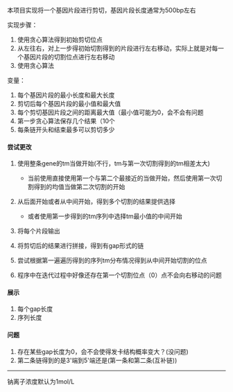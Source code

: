 本项目实现将一个基因片段进行剪切，基因片段长度通常为500bp左右

实现步骤：
1. 使用贪心算法得到初始剪切位点
2. 从左往右，对上一步得初始切割得到的片段进行左右移动，实际上就是对每一个基因片段的切割位点进行左右移动
3. 使用贪心算法

变量：
1. 每个基因片段的最小长度和最大长度
2. 剪切后每个基因片段的最小值和最大值
3. 每个剪切基因片段之间的距离最大值（最小值可能为0，会不会有问题
4. 第一步贪心算法保存几个结果（10个
5. 每条链开头和结束最多可以剪切多少


#### 尝试更改
1. 使用整条gene的tm当做开始(不行，tm与第一次切割得到的tm相差太大)
    * 当前使用直接使用第一个与第二个最接近的当做开始，然后使用第一次切割得到的均值当做第二次切割的开始
2. 从后面开始或者从中间开始，得到多个切割的结果提供选择
    * 或者使用第一步得到的tm序列中选择tm最小值的中间开始

3. 将每个片段输出
4. 将剪切后的结果进行拼接，得到有gap形式的链

5. 尝试根据第一遍遍历得到的序列tm分布情况得到从中间开始切割的位点

6. 程序中在迭代过程中好像还存在第一个切割位点（0）点不会向右移动的问题

#### 展示
1. 每个gap长度
2. 序列长度


#### 问题
1. 存在某些gap长度为0，会不会使得发卡结构概率变大？(没问题)
2. 第二条链得到的是3'端到5'端还是(第一条和第二条(互补链))


---
钠离子浓度默认为1mol/L